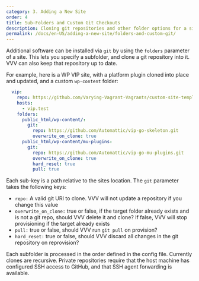 ```yaml
---
category: 3. Adding a New Site
order: 4
title: Sub-Folders and Custom Git Checkouts
description: Cloning git repositories and other folder options for a site
permalink: /docs/en-US/adding-a-new-site/folders-and-custom-git/
---
```


Additional software can be installed via `git` by using the `folders` parameter of a site. This lets you specify a subfolder, and clone a git repository into it. VVV can also keep that repository up to date.

For example, here is a WP VIP site, with a platform plugin cloned into place and updated, and a custom `wp-content` folder:

```yaml
  vip:
    repo: https://github.com/Varying-Vagrant-Vagrants/custom-site-template.git
    hosts:
      - vip.test
    folders:
      public_html/wp-content/:
        git:
          repo: https://github.com/Automattic/vip-go-skeleton.git
          overwrite_on_clone: true
      public_html/wp-content/mu-plugins:
        git:
          repo: https://github.com/Automattic/vip-go-mu-plugins.git
          overwrite_on_clone: true
          hard_reset: true
          pull: true
```

Each sub-key is a path relative to the sites location. The `git` parameter takes the following keys:

 - `repo:` A valid git URI to clone. VVV will not update a repository if you change this value
 - `overwrite_on_clone:` true or false, if the target folder already exists and is not a git repo, should VVV delete it and clone? If false, VVV will stop provisioning if the target already exists
 - `pull:` true or false, should VVV run `git pull` on provision?
 - `hard_reset:` true or false, should VVV discard all changes in the git repository on reprovision?
 
Each subfolder is processed in the order defined in the config file. Currently clones are recursive. Private repositories require that the host machine has configured SSH access to GitHub, and that SSH agent forwarding is available.
